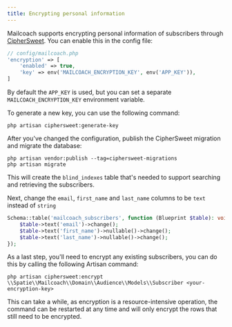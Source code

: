 ```yaml
---
title: Encrypting personal information
---
```


Mailcoach supports encrypting personal information of subscribers through [CipherSweet](https://github.com/spatie/laravel-ciphersweet). You can enable this in the config file:

```php
// config/mailcoach.php
'encryption' => [
    'enabled' => true,
    'key' => env('MAILCOACH_ENCRYPTION_KEY', env('APP_KEY')),
]
```

By default the `APP_KEY` is used, but you can set a separate `MAILCOACH_ENCRYPTION_KEY` environment variable.

To generate a new key, you can use the following command:

```shell
php artisan ciphersweet:generate-key
```

After you've changed the configuration, publish the CipherSweet migration and migrate the database:

```shell
php artisan vendor:publish --tag=ciphersweet-migrations
php artisan migrate
```

This will create the `blind_indexes` table that's needed to support searching and retrieving the subscribers.

Next, change the `email`, `first_name` and `last_name` columns to be `text` instead of `string`

```php
Schema::table('mailcoach_subscribers', function (Blueprint $table): void {
    $table->text('email')->change();
    $table->text('first_name')->nullable()->change();
    $table->text('last_name')->nullable()->change();
});
```

As a last step, you'll need to encrypt any existing subscribers, you can do this by calling the following Artisan command:

```shell
php artisan ciphersweet:encrypt \\Spatie\\Mailcoach\\Domain\\Audience\\Models\\Subscriber <your-encryption-key>
```

This can take a while, as encryption is a resource-intensive operation, the command can be restarted at any time and will only encrypt the rows that still need to be encrypted.

